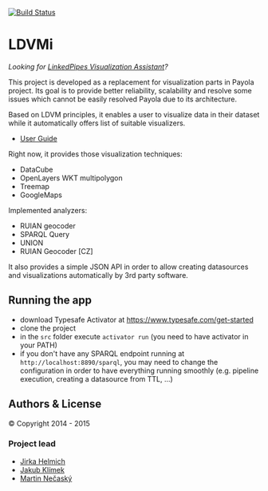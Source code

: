 [![Build Status](https://travis-ci.org/ldvm/LDVMi.svg?branch=master)](https://travis-ci.org/ldvm/LDVMi)

LDVMi
==========

*Looking for [LinkedPipes Visualization Assistant](doc/assistant)?*

This project is developed as a replacement for visualization parts in Payola project. Its goal is to provide better reliability, scalability and resolve some issues which cannot be easily resolved Payola due to its architecture.

Based on LDVM principles, it enables a user to visualize data in their dataset while it automatically offers list of suitable visualizers.

- [User Guide](https://github.com/ldvm/LDVMi/blob/master/doc/UserGuide.md)

Right now, it provides those visualization techniques:
- DataCube
- OpenLayers WKT multipolygon
- Treemap
- GoogleMaps

Implemented analyzers:
- RUIAN geocoder
- SPARQL Query
- UNION
- RUIAN Geocoder [CZ]

It also provides a simple JSON API in order to allow creating datasources and visualizations automatically by 3rd party software.

## Running the app
- download Typesafe Activator at https://www.typesafe.com/get-started
- clone the project
- in the `src` folder execute `activator run` (you need to have activator in your PATH)
- if you don't have any SPARQL endpoint running at `http://localhost:8890/sparql`, you may need to change the configuration in order to have everything running smoothly (e.g. pipeline execution, creating a datasource from TTL, ...)

## Authors & License

© Copyright 2014 - 2015

### Project lead

- [Jirka Helmich](https://github.com/jirihelmich)
- [Jakub Klímek](https://github.com/jakubklimek)
- [Martin Nečaský](http://www.ksi.mff.cuni.cz/~necasky)
